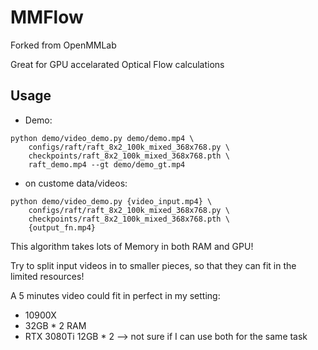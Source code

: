 # MMFlow
Forked from OpenMMLab    
    
Great for GPU accelarated Optical Flow calculations    

## Usage
- Demo:

```
python demo/video_demo.py demo/demo.mp4 \
    configs/raft/raft_8x2_100k_mixed_368x768.py \
    checkpoints/raft_8x2_100k_mixed_368x768.pth \
    raft_demo.mp4 --gt demo/demo_gt.mp4
```

- on custome data/videos:
```
python demo/video_demo.py {video_input.mp4} \
    configs/raft/raft_8x2_100k_mixed_368x768.py \
    checkpoints/raft_8x2_100k_mixed_368x768.pth \
    {output_fn.mp4}
```

This algorithm takes lots of Memory in both RAM and GPU!    
    
Try to split input videos in to smaller pieces, so that they can fit in the limited resources!
    
A 5 minutes video could fit in perfect in my setting:
- 10900X
- 32GB * 2 RAM
- RTX 3080Ti 12GB * 2 --> not sure if I can use both for the same task
